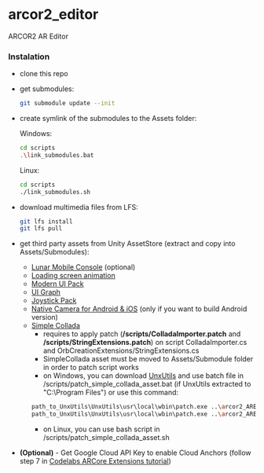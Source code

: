 # arcor2_editor
ARCOR2 AR Editor


### Instalation
 - clone this repo
 - get submodules:
   ```bash
   git submodule update --init
   ```
 - create symlink of the submodules to the Assets folder:
 
   Windows:
   ```bash
   cd scripts
   .\link_submodules.bat
   ```
   
   Linux:
   ```bash
   cd scripts
   ./link_submodules.sh
   ```
 - download multimedia files from LFS:
   ```bash
   git lfs install
   git lfs pull
   ```
 - get third party assets from Unity AssetStore (extract and copy into Assets/Submodules):
   - [Lunar Mobile Console](https://assetstore.unity.com/packages/tools/gui/lunar-mobile-console-free-82881) (optional)
   - [Loading screen animation](https://assetstore.unity.com/packages/tools/loading-screen-animation-98505) 
   - [Modern UI Pack](https://assetstore.unity.com/packages/tools/gui/modern-ui-pack-150824)
   - [UI Graph](https://assetstore.unity.com/packages/tools/gui/ui-graph-51304)
   - [Joystick Pack](https://assetstore.unity.com/packages/tools/input-management/joystick-pack-107631)
   - [Native Camera for Android & iOS](https://assetstore.unity.com/packages/tools/integration/native-camera-for-android-ios-117802) (only if you want to build Android version)
   - [Simple Collada](https://assetstore.unity.com/packages/tools/input-management/simple-collada-19579)
     - requires to apply patch (<b>/scripts/ColladaImporter.patch</b> and <b>/scripts/StringExtensions.patch</b>) on script ColladaImporter.cs and OrbCreationExtensions/StringExtensions.cs
     - SimpleCollada asset must be moved to Assets/Submodule folder in order to patch script works
     - on Windows, you can download [UnxUtils](http://unxutils.sourceforge.net/) and use batch file in /scripts/patch_simple_collada_asset.bat (if UnxUtils extracted to "C:\Program Files\") or use this command:
     ```bash       
     path_to_UnxUtils\UnxUtils\usr\local\wbin\patch.exe ..\arcor2_AREditor\Assets\Submodules\SimpleCollada\ColladaImporter.cs -i ColladaImporter.patch
     path_to_UnxUtils\UnxUtils\usr\local\wbin\patch.exe ..\arcor2_AREditor\Assets\Submodules\SimpleCollada\OrbCreationExtensions\StringExtensions.cs -i StringExtensions.patch
     ```
     - on Linux, you can use bash script in /scripts/patch_simple_collada_asset.sh

 - <b>(Optional)</b> - Get Google Cloud API Key to enable Cloud Anchors (follow step 7 in [Codelabs ARCore Extensions tutorial](https://codelabs.developers.google.com/codelabs/arcore-extensions-cloud-anchors/#6))
